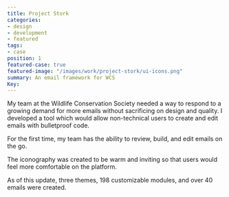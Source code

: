 ```yaml
---
title: Project Stork
categories:
- design
- development
- featured
tags:
- case
position: 1
featured-case: true
featured-image: "/images/work/project-stork/ui-icons.png"
summary: An email framework for WCS
Key: 
---
```


My team at the Wildlife Conservation Society needed a way to respond to a growing demand for more emails without sacrificing on design and quality. I developed a tool which would allow non-technical users to create and edit emails with bulletproof code. 

For the first time, my team has the ability to review, build, and edit emails on the go.

The iconography was created to be warm and inviting so that users would feel more comfortable on the platform.

As of this update, three themes, 198 customizable modules, and over 40 emails were created.